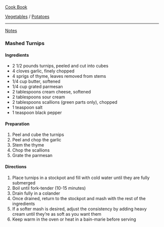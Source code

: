 [Cook Book]()  

[Vegetables]() / [Potatoes]()  

-----  

[Notes]()  

### Mashed Turnips  

#### Ingredients  

* 2 1/2 pounds turnips, peeled and cut into cubes  
* 4 cloves garlic, finely chopped  
* 4 sprigs of thyme, leaves removed from stems  
* 1/4 cup butter, softened  
* 1/4 cup grated parmesan  
* 2 tablespoons cream cheese, softened  
* 2 tablespoons sour cream  
* 2 tablespoons scallions (green parts only), chopped  
* 1 teaspoon salt  
* 1 teaspoon black pepper  

#### Preparation  

1. Peel and cube the turnips  
2. Peel and chop the garlic  
3. Stem the thyme  
4. Chop the scallions  
5. Grate the parmesan  

#### Directions  

1. Place turnips in a stockpot and fill with cold water until they are fully submerged   
2. Boil until fork-tender (10-15 minutes)  
3. Drain fully in a colander  
4. Once drained, return to the stockpot and mash with the rest of the ingredients   
5. If a softer mash is desired, adjust the consistency by adding heavy cream until they’re as soft as you want them   
6. Keep warm in the oven or heat in a bain-marie before serving  

